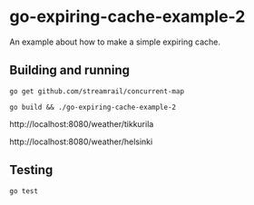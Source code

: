 # go-expiring-cache-example-2

An example about how to make a simple expiring cache.

## Building and running

```go get github.com/streamrail/concurrent-map```

```go build && ./go-expiring-cache-example-2```

http://localhost:8080/weather/tikkurila

http://localhost:8080/weather/helsinki

## Testing

```go test```
